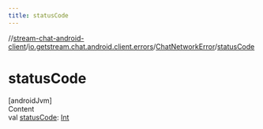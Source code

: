```yaml
---
title: statusCode
---
```

//[stream-chat-android-client](../../../index.md)/[io.getstream.chat.android.client.errors](../index.md)/[ChatNetworkError](index.md)/[statusCode](statusCode.md)



# statusCode  
[androidJvm]  
Content  
val [statusCode](statusCode.md): [Int](https://kotlinlang.org/api/latest/jvm/stdlib/kotlin/-int/index.html)  



